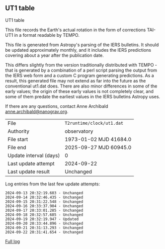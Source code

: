 
## UT1 table

UT1 table

This file records the Earth's actual rotation in the form of
corrections TAI-UT1 in a format readable by TEMPO.

This file is generated from Astropy's parsing of the IERS
bulletins. It should be updated approximately monthly, and it
includes the IERS predictions covering about a year after the
publication date.

This differs slightly from the version traditionally distributed
with TEMPO - that is generated by a combination of a perl script
parsing the output from the IERS web form and a custom C program
generating predictions. As a result, this generated file may not
extend as far into the future as the conventional ut1.dat does.
There are also minor differences in some of the early values; the
origin of these early values is not completely clear, and some of
them predate the earliest values in the IERS bulletins Astropy uses.

If there are any questions, contact Anne Archibald
<anne.archibald@nanograv.org>.

|     |     |
|:--- |:--- |
| File | `T2runtime/clock/ut1.dat` |
| Authority | observatory |
| File start | 1973-01-02 MJD 41684.0 |
| File end | 2025-09-27 MJD 60945.0 |
| Update interval (days) | 0 |
| Last update attempt | 2024-09-22 |
| Last update result | Unchanged |

Log entries from the last few update attempts:
```
2024-09-13 20:32:19.603 - Unchanged
2024-09-14 20:32:46.435 - Unchanged
2024-09-15 20:31:22.548 - Unchanged
2024-09-16 20:33:37.904 - Unchanged
2024-09-17 20:33:01.285 - Unchanged
2024-09-18 20:32:57.685 - Unchanged
2024-09-19 20:32:19.947 - Updated
2024-09-20 20:33:44.896 - Unchanged
2024-09-21 20:31:13.293 - Unchanged
2024-09-22 20:31:41.654 - Unchanged
```
[Full log](https://raw.githubusercontent.com/ipta/pulsar-clock-corrections/main/log/T2runtime/clock/ut1.dat.log)
